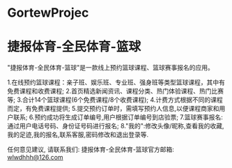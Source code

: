 # GortewProjec
# 捷报体育-全民体育-篮球

  "捷报体育-全民体育-篮球"是一款线上预约篮球课程、篮球赛事报名的应用。
  
  1.在线预约篮球课程：亲子班、娱乐班、专业班、强身班等类型篮球课程，其中有免费课程和收费课程;
  2.首页精选新闻资讯、课程分类、热门体验课程、热门比赛等;
  3.合计14个篮球课程(6个免费课程/8个收费课程);
  4.计费方式根据不同的课程而定，有免费课程提供;
  5.提交预约订单时，需填写预约人信息,以便课程商家和用户联系;
  6.预约成功将生成订单编号,用户根据订单编号到店验票;
  7.篮球赛事报名:通过用户电话号码、身份证号码进行报名;
  8."我的":修改头像/昵称,查看我的收藏,我的足迹,我的报名,联系客服,密码修改和退出登录等.

  任何意见建议, 请联系我们: 
  捷报体育-全民体育-篮球官方邮箱: wlwdhhh@126.com
